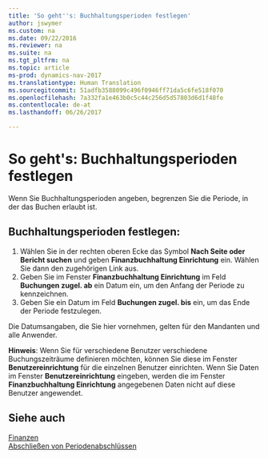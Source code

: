 ```yaml
---
title: 'So geht''s: Buchhaltungsperioden festlegen'
author: jswymer
ms.custom: na
ms.date: 09/22/2016
ms.reviewer: na
ms.suite: na
ms.tgt_pltfrm: na
ms.topic: article
ms-prod: dynamics-nav-2017
ms.translationtype: Human Translation
ms.sourcegitcommit: 51adfb3588099c496f0946ff71da5c6fe518f070
ms.openlocfilehash: 7a332fa1e463b0c5c44c256d5d57803d6d1f48fe
ms.contentlocale: de-at
ms.lasthandoff: 06/26/2017

---
```


# <a name="how-to-specify-posting-periods"></a>So geht's: Buchhaltungsperioden festlegen
Wenn Sie Buchhaltungsperioden angeben, begrenzen Sie die Periode, in der das Buchen erlaubt ist.

## <a name="to-specify-posting-periods"></a>Buchhaltungsperioden festlegen:
1. Wählen Sie in der rechten oberen Ecke das Symbol **Nach Seite oder Bericht suchen** und geben **Finanzbuchhaltung Einrichtung** ein. Wählen Sie dann den zugehörigen Link aus.
2. Geben Sie im Fenster **Finanzbuchhaltung Einrichtung** im Feld **Buchungen zugel. ab** ein Datum ein, um den Anfang der Periode zu kennzeichnen.
3. Geben Sie ein Datum im Feld **Buchungen zugel. bis** ein, um das Ende der Periode festzulegen.

Die Datumsangaben, die Sie hier vornehmen, gelten für den Mandanten und alle Anwender.

**Hinweis**: Wenn Sie für verschiedene Benutzer verschiedene Buchungszeiträume definieren möchten, können Sie diese im Fenster **Benutzereinrichtung** für die einzelnen Benutzer einrichten. Wenn Sie Daten im Fenster **Benutzereinrichtung** eingeben, werden die im Fenster **Finanzbuchhaltung Einrichtung** angegebenen Daten nicht auf diese Benutzer angewendet.


## <a name="see-also"></a>Siehe auch
[Finanzen](finance-setup.md)  
[Abschließen von Periodenabschlüssen](year-how-complete-period-end-processes.md)

